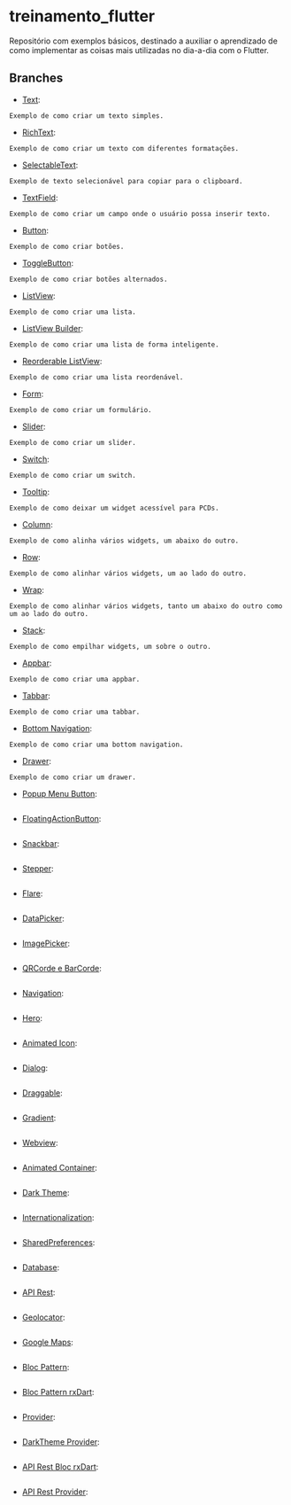 # treinamento_flutter

Repositório com exemplos básicos, destinado a auxiliar o aprendizado de como implementar as coisas mais utilizadas no dia-a-dia com o Flutter.

## Branches

- [Text](https://github.com/ThiagoEvoa/treinamento_flutter/tree/text):
```
Exemplo de como criar um texto simples. 
```
- [RichText](https://github.com/ThiagoEvoa/treinamento_flutter/tree/rich_text):
```
Exemplo de como criar um texto com diferentes formatações.
```
- [SelectableText](https://github.com/ThiagoEvoa/treinamento_flutter/tree/selectable_text):
```
Exemplo de texto selecionável para copiar para o clipboard.
```
- [TextField](https://github.com/ThiagoEvoa/treinamento_flutter/tree/textfield):
```
Exemplo de como criar um campo onde o usuário possa inserir texto.
```
- [Button](https://github.com/ThiagoEvoa/treinamento_flutter/tree/button):
```
Exemplo de como criar botões.
```
- [ToggleButton](https://github.com/ThiagoEvoa/treinamento_flutter/tree/togglebuttons):
```
Exemplo de como criar botões alternados.
```
- [ListView](https://github.com/ThiagoEvoa/treinamento_flutter/tree/listview):
```
Exemplo de como criar uma lista.
```
- [ListView Builder](https://github.com/ThiagoEvoa/treinamento_flutter/tree/listview_builder):
```
Exemplo de como criar uma lista de forma inteligente.
```
- [Reorderable ListView](https://github.com/ThiagoEvoa/treinamento_flutter/tree/reorderable_listview):
```
Exemplo de como criar uma lista reordenável.
```
- [Form](https://github.com/ThiagoEvoa/treinamento_flutter/tree/form):
```
Exemplo de como criar um formulário.
```
- [Slider](https://github.com/ThiagoEvoa/treinamento_flutter/tree/slider):
```
Exemplo de como criar um slider.
```
- [Switch](https://github.com/ThiagoEvoa/treinamento_flutter/tree/switch):
```
Exemplo de como criar um switch.
```
- [Tooltip](https://github.com/ThiagoEvoa/treinamento_flutter/tree/tooltip):
```
Exemplo de como deixar um widget acessível para PCDs.
```
- [Column](https://github.com/ThiagoEvoa/treinamento_flutter/tree/column):
```
Exemplo de como alinha vários widgets, um abaixo do outro.
```
- [Row](https://github.com/ThiagoEvoa/treinamento_flutter/tree/row):
```
Exemplo de como alinhar vários widgets, um ao lado do outro.
```
- [Wrap](https://github.com/ThiagoEvoa/treinamento_flutter/tree/wrap):
```
Exemplo de como alinhar vários widgets, tanto um abaixo do outro como um ao lado do outro.
```
- [Stack](https://github.com/ThiagoEvoa/treinamento_flutter/tree/stack):
```
Exemplo de como empilhar widgets, um sobre o outro.
```
- [Appbar](https://github.com/ThiagoEvoa/treinamento_flutter/tree/appbar):
```
Exemplo de como criar uma appbar.
```
- [Tabbar](https://github.com/ThiagoEvoa/treinamento_flutter/tree/tabbar):
```
Exemplo de como criar uma tabbar.
```
- [Bottom Navigation](https://github.com/ThiagoEvoa/treinamento_flutter/tree/bottom_navigation):
```
Exemplo de como criar uma bottom navigation.
```
- [Drawer](https://github.com/ThiagoEvoa/treinamento_flutter/tree/drawer):
```
Exemplo de como criar um drawer.
```
- [Popup Menu Button](https://github.com/ThiagoEvoa/treinamento_flutter/tree/popup_menu_button):
```

```
- [FloatingActionButton](https://github.com/ThiagoEvoa/treinamento_flutter/tree/floatingactionbutton):
```

```
- [Snackbar](https://github.com/ThiagoEvoa/treinamento_flutter/tree/snackbar):
```

```
- [Stepper](https://github.com/ThiagoEvoa/treinamento_flutter/tree/stepper):
```

```
- [Flare](https://github.com/ThiagoEvoa/treinamento_flutter/tree/flare):
```

```
- [DataPicker](https://github.com/ThiagoEvoa/treinamento_flutter/tree/date_picker):
```

```
- [ImagePicker](https://github.com/ThiagoEvoa/treinamento_flutter/tree/image_picker):
```

```
- [QRCorde e BarCorde](https://github.com/ThiagoEvoa/treinamento_flutter/tree/qr_barcode):
```

```
- [Navigation](https://github.com/ThiagoEvoa/treinamento_flutter/tree/navigation):
```

```
- [Hero](https://github.com/ThiagoEvoa/treinamento_flutter/tree/hero):
```

```
- [Animated Icon](https://github.com/ThiagoEvoa/treinamento_flutter/tree/animated_icon):
```

```
- [Dialog](https://github.com/ThiagoEvoa/treinamento_flutter/tree/dialog):
```

```
- [Draggable](https://github.com/ThiagoEvoa/treinamento_flutter/tree/draggable):
```

```
- [Gradient](https://github.com/ThiagoEvoa/treinamento_flutter/tree/gradient):
```

```
- [Webview](https://github.com/ThiagoEvoa/treinamento_flutter/tree/webview):
```

```
- [Animated Container](https://github.com/ThiagoEvoa/treinamento_flutter/tree/animated_container):
```

```
- [Dark Theme](https://github.com/ThiagoEvoa/treinamento_flutter/tree/dark_theme):
```

```
- [Internationalization](https://github.com/ThiagoEvoa/treinamento_flutter/tree/internationalization):
```

```
- [SharedPreferences](https://github.com/ThiagoEvoa/treinamento_flutter/tree/sharedpreferences):
```

```
- [Database](https://github.com/ThiagoEvoa/treinamento_flutter/tree/database):
```

```
- [API Rest](https://github.com/ThiagoEvoa/treinamento_flutter/tree/api_rest):
```

```
- [Geolocator](https://github.com/ThiagoEvoa/treinamento_flutter/tree/geolocator):
```

```
- [Google Maps](https://github.com/ThiagoEvoa/treinamento_flutter/tree/google_maps):
```

```
- [Bloc Pattern](https://github.com/ThiagoEvoa/treinamento_flutter/tree/bloc_pattern):
```

```
- [Bloc Pattern rxDart](https://github.com/ThiagoEvoa/treinamento_flutter/tree/bloc_pattern_rxdart):
```

```
- [Provider](https://github.com/ThiagoEvoa/treinamento_flutter/tree/provider):
```

```
- [DarkTheme Provider](https://github.com/ThiagoEvoa/treinamento_flutter/tree/dark_theme_provider):
```

```
- [API Rest Bloc rxDart](https://github.com/ThiagoEvoa/treinamento_flutter/tree/api_rest_bloc_rxdart):
```

```
- [API Rest Provider](https://github.com/ThiagoEvoa/treinamento_flutter/tree/api_rest_provider):
```

```

